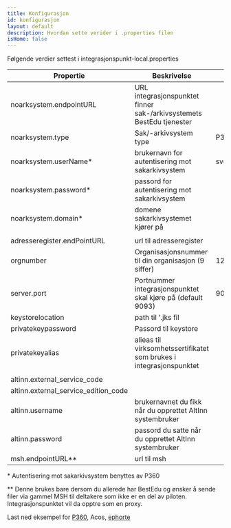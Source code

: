```yaml
---
title: Konfigurasjon
id: konfigurasjon
layout: default
description: Hvordan sette verider i .properties filen
isHome: false
---
```


Følgende verdier settest i integrasjonspunkt-local.properties

**Propertie**              	|**Beskrivelse**														|**Eksempel**
----------------------------|-----------------------------------------------------------------------|-----------------
noarksystem.endpointURL 	| URL integrasjonspunktet finner sak-/arkivsystemets BestEdu tjenester 	| 
noarksystem.type        	| Sak/-arkivsystem type 												|P360/Acos/ePhorte																	
noarksystem.userName\*   	|brukernavn for autentisering mot sakarkivsystem						|svc_sakark
noarksystem.password\*   	|passord for autentisering mot sakarkivsystem							|
noarksystem.domain*     	|domene sakarkivsystemet kjører på										|
							|																		|
adresseregister.endPointURL	|url til adresseregister												|
orgnumber               	| Organisasjonsnummer til din organisasjon (9 siffer)					|123456789
server.port					| Portnummer integrasjonspunktet skal kjøre på (default 9093) 			| 9093		  
keystorelocation 			| path til '.jks fil 													|
privatekeypassword      	| Passord til keystore 													|
privatekeyalias  			| alieas til virksomhetssertifikatet som brukes i  integrasjonspunktet 	| 
							|																		|
altinn.external_service_code|																		|
altinn.external_service_edition_code|																|
altinn.username         	|brukernavnet du fikk når du opprettet AltInn systembruker				|
altinn.password         	|passord du satte når du opprettet AltInn systembruker					|
msh.endpointURL\*\*			|url til msh															|

\* Autentisering mot sakarkivsystem benyttes av P360

\*\* Denne brukes bare dersom du allerede har BestEdu og ønsker å sende filer via gammel MSH til deltakere som ikke er en del av piloten. Integrasjonspunktet vil da opptre som en proxy.

Last ned eksempel for [P360](../resources/integrasjonspunkt-local.properties_360), Acos, [ephorte](../resources/integrasjonspunkt-local.properties_ephorte)
